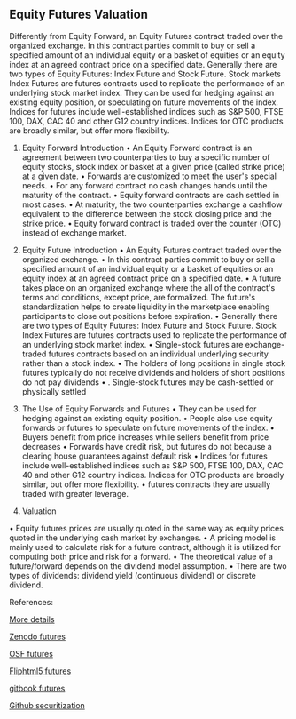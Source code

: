 ## Equity Futures Valuation
   
Differently from Equity Forward, an Equity Futures contract traded over the organized exchange. In this contract parties commit to buy or sell a specified amount of an individual equity or a basket of equities or an equity index at an agreed contract price on a specified date. Generally there are two types of Equity Futures: Index Future and Stock Future. Stock markets Index Futures are futures contracts used to replicate the performance of an underlying stock market index. They can be used for hedging against an existing equity position, or speculating on future movements of the index. Indices for futures include well-established indices such as S&P 500, FTSE 100, DAX, CAC 40 and other G12 country indices. Indices for OTC products are broadly similar, but offer more flexibility.

1.	Equity Forward Introduction
•	An Equity Forward contract is an agreement between two counterparties to buy a specific number of equity stocks, stock index or basket at a given price (called strike price) at a given date. 
•	Forwards are customized to meet the user's special needs. 
•	For any forward contract no cash changes hands until the maturity of the contract. 
•	Equity forward contracts are cash settled in most cases. 
•	At maturity, the two counterparties exchange a cashflow equivalent to the difference between the stock closing price and the strike price. 
•	Equity forward contract is traded over the counter (OTC) instead of exchange market. 

2.	Equity Future Introduction
•	An Equity Futures contract traded over the organized exchange. 
•	In this contract parties commit to buy or sell a specified amount of an individual equity or a basket of equities or an equity index at an agreed contract price on a specified date. 
•	A future takes place on an organized exchange where the all of the contract's terms and conditions, except price, are formalized. The future's standardization helps to create liquidity in the marketplace enabling participants to close out positions before expiration.
•	Generally there are two types of Equity Futures: Index Future and Stock Future. Stock Index Futures are futures contracts used to replicate the performance of an underlying stock market index. 
•	Single-stock futures are exchange-traded futures contracts based on an individual underlying security rather than a stock index.
•	The holders of long positions in single stock futures typically do not receive dividends and holders of short positions do not pay dividends
•	. Single-stock futures may be cash-settled or physically settled

3.	The Use of Equity Forwards and Futures
•	They can be used for hedging against an existing equity position.
•	People also use equity forwards or futures to speculate on future movements of the index. 
•	Buyers benefit from price increases while sellers benefit from price decreases
•	Forwards have credit risk, but futures do not because a clearing house guarantees against default risk
•	Indices for futures include well-established indices such as S&P 500, FTSE 100, DAX, CAC 40 and other G12 country indices. Indices for OTC products are broadly similar, but offer more flexibility. 
•	futures contracts they are usually traded with greater leverage.
4.	Valuation

•	Equity futures prices are usually quoted in the same way as equity prices quoted in the underlying cash market by exchanges.
•	A pricing model is mainly used to calculate risk for a future contract,  although it is utilized for computing both price and risk for a forward.
•	The theoretical value of a future/forward depends on the dividend model assumption.
•	There are two types of dividends: dividend yield (continuous dividend) or discrete dividend.



References:
   
[More details](./EqFuture-5.pdf)
   
[Zenodo futures](https://zenodo.org/record/6480510/files/Zenodo-EqFuture.pdf)

[OSF futures](https://osf.io/t5vnp/download)

[Fliphtml5 futures](https://fliphtml5.com/download/download-pdf-file.php?str=x0DZh9GTud3bENXamATNxgDN5ITPkl0av9mY)

[gitbook futures](https://deripricing.gitbook.io/equity-futures-and-forwards-pricing/)

[Github securitization](https://github.com/timxiao1203/MutualFundSecuritization)


